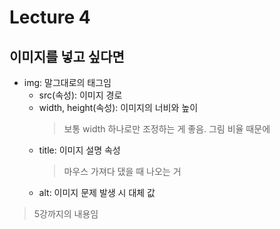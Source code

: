 # Lecture 4

## 이미지를 넣고 싶다면
- img: 말그대로의 태그임
    - src(속성): 이미지 경로
    - width, height(속성): 이미지의 너비와 높이
        > 보통 width 하나로만 조정하는 게 좋음. 그림 비율 때문에
    - title: 이미지 설명 속성
        > 마우스 가져다 댔을 때 나오는 거
    - alt: 이미지 문제 발생 시 대체 값


> 5강까지의 내용임